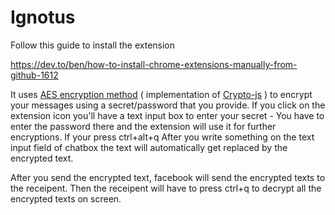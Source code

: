 # Ignotus

Follow this guide to install the extension

https://dev.to/ben/how-to-install-chrome-extensions-manually-from-github-1612


It uses [AES encryption method](https://en.wikipedia.org/wiki/Advanced_Encryption_Standard) ( implementation of [Crypto-js](https://cryptojs.gitbook.io/docs/#ciphers) ) to encrypt your messages using a secret/password that you provide. If you click on the extension icon you'll have a text input box to enter your secret - You have to enter the password there and the extension will use it for further encryptions. If your press ctrl+alt+q After you write something on the text input field of chatbox the text will automatically get replaced by the encrypted text. 



After you send the encrypted text, facebook will send the encrypted texts to the receipent. Then the receipent will have to press ctrl+q to decrypt all the encrypted texts on screen. 
